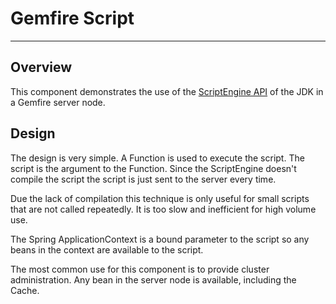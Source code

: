 # Gemfire Script
---
## Overview
This component demonstrates the use of the [ScriptEngine API](https://docs.oracle.com/javase/8/docs/technotes/guides/scripting/prog_guide/api.html) of the JDK in a Gemfire server node.
## Design
The design is very simple.  A Function is used to execute the script.  The script is the argument to the Function.  Since the ScriptEngine doesn't compile the script the script is just sent to the server every time.

Due the lack of compilation this technique is only useful for small scripts that are not called repeatedly.  It is too slow and inefficient for high volume use.

The Spring ApplicationContext is a bound parameter to the script so any beans in the context are available to the script.

The most common use for this component is to provide cluster administration.  Any bean in the server node is available, including the Cache.